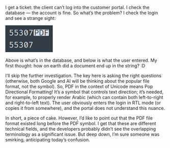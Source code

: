 ﻿I get a ticket: the client can’t log into the customer portal. I check the database — the account is fine. So what’s the problem? I check the login and see a strange sight:

![PDF](pdf.png)

Above is what’s in the database, and below is what the user entered. My first thought: how on earth did a document end up in the string? :D

I’ll skip the further investigation. The key here is asking the right questions (otherwise, both Google and AI will be thinking about the popular file format, not the symbol). So, PDF in the context of Unicode means Pop Directional Formatting! It’s a symbol that controls text direction; it’s needed, for example, to properly render Arabic (which can contain both left-to-right and right-to-left text). The user obviously enters the login in RTL mode (or copies it from somewhere), and the portal does not understand this nuance.

In short, a piece of cake. However, I’d like to point out that the PDF file format existed long before the PDF symbol. I get that these are different technical fields, and the developers probably didn’t see the overlapping terminology as a significant issue. But deep down, I’m sure someone was smirking, anticipating today’s confusion.